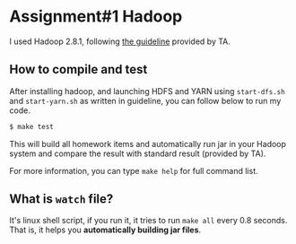 # Assignment#1 Hadoop

I used Hadoop 2.8.1, following [the guideline](Hadoop%20Installation%20Guideline.pdf) provided by TA.

## How to compile and test

After installing hadoop, and launching HDFS and YARN using `start-dfs.sh` and `start-yarn.sh` as written in guideline, you can follow below to run my code.  

```bash
$ make test
```

This will build all homework items and automatically run jar in your Hadoop system and compare the result with standard result (provided by TA).  

For more information, you can type `make help` for full command list.  
## What is `watch` file?
It's linux shell script, if you run it, it tries to run `make all` every 0.8 seconds. That is, it helps you **automatically building jar files**.
